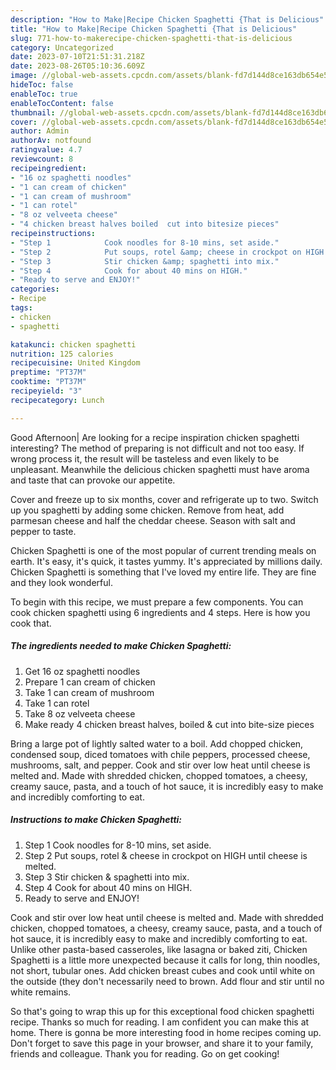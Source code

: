 ```yaml
---
description: "How to Make|Recipe Chicken Spaghetti {That is Delicious"
title: "How to Make|Recipe Chicken Spaghetti {That is Delicious"
slug: 771-how-to-makerecipe-chicken-spaghetti-that-is-delicious
category: Uncategorized
date: 2023-07-10T21:51:31.218Z
date: 2023-08-26T05:10:36.609Z
image: //global-web-assets.cpcdn.com/assets/blank-fd7d144d8ce163db654e5a02c40b08a2775adb7897d16e4062681dc7e1b2800f.png
hideToc: false
enableToc: true
enableTocContent: false
thumbnail: //global-web-assets.cpcdn.com/assets/blank-fd7d144d8ce163db654e5a02c40b08a2775adb7897d16e4062681dc7e1b2800f.png
cover: //global-web-assets.cpcdn.com/assets/blank-fd7d144d8ce163db654e5a02c40b08a2775adb7897d16e4062681dc7e1b2800f.png
author: Admin
authorAv: notfound
ratingvalue: 4.7
reviewcount: 8
recipeingredient:
- "16 oz spaghetti noodles"
- "1 can cream of chicken"
- "1 can cream of mushroom"
- "1 can rotel"
- "8 oz velveeta cheese"
- "4 chicken breast halves boiled  cut into bitesize pieces"
recipeinstructions:
- "Step 1            Cook noodles for 8-10 mins, set aside."
- "Step 2            Put soups, rotel &amp; cheese in crockpot on HIGH until cheese is melted."
- "Step 3            Stir chicken &amp; spaghetti into mix."
- "Step 4            Cook for about 40 mins on HIGH."
- "Ready to serve and ENJOY!"
categories:
- Recipe
tags:
- chicken
- spaghetti

katakunci: chicken spaghetti 
nutrition: 125 calories
recipecuisine: United Kingdom
preptime: "PT37M"
cooktime: "PT37M"
recipeyield: "3"
recipecategory: Lunch

---
```



Good Afternoon| Are looking for a recipe inspiration chicken spaghetti interesting? The method of preparing is not difficult and not too easy. If wrong process it, the result will be tasteless and even likely to be unpleasant. Meanwhile the delicious chicken spaghetti must have aroma and taste that can provoke our appetite.





Cover and freeze up to six months, cover and refrigerate up to two. Switch up you spaghetti by adding some chicken. Remove from heat, add parmesan cheese and half the cheddar cheese. Season with salt and pepper to taste.

Chicken Spaghetti is one of the most popular of current trending meals on earth. It's easy, it's quick, it tastes yummy. It's appreciated by millions daily. Chicken Spaghetti is something that I've loved my entire life. They are fine and they look wonderful.


To begin with this recipe, we must prepare a few components. You can cook chicken spaghetti using 6 ingredients and 4 steps. Here is how you cook that.

<!--inarticleads1-->

##### The ingredients needed to make Chicken Spaghetti:

1. Get 16 oz spaghetti noodles
1. Prepare 1 can cream of chicken
1. Take 1 can cream of mushroom
1. Take 1 can rotel
1. Take 8 oz velveeta cheese
1. Make ready 4 chicken breast halves, boiled &amp; cut into bite-size pieces


Bring a large pot of lightly salted water to a boil. Add chopped chicken, condensed soup, diced tomatoes with chile peppers, processed cheese, mushrooms, salt, and pepper. Cook and stir over low heat until cheese is melted and. Made with shredded chicken, chopped tomatoes, a cheesy, creamy sauce, pasta, and a touch of hot sauce, it is incredibly easy to make and incredibly comforting to eat. 

<!--inarticleads2-->

##### Instructions to make Chicken Spaghetti:

1. Step 1            Cook noodles for 8-10 mins, set aside.
1. Step 2            Put soups, rotel &amp; cheese in crockpot on HIGH until cheese is melted.
1. Step 3            Stir chicken &amp; spaghetti into mix.
1. Step 4            Cook for about 40 mins on HIGH.
1. Ready to serve and ENJOY!

Cook and stir over low heat until cheese is melted and. Made with shredded chicken, chopped tomatoes, a cheesy, creamy sauce, pasta, and a touch of hot sauce, it is incredibly easy to make and incredibly comforting to eat. Unlike other pasta-based casseroles, like lasagna or baked ziti, Chicken Spaghetti is a little more unexpected because it calls for long, thin noodles, not short, tubular ones. Add chicken breast cubes and cook until white on the outside (they don&#39;t necessarily need to brown. Add flour and stir until no white remains. 

So that's going to wrap this up for this exceptional food chicken spaghetti recipe. Thanks so much for reading. I am confident you can make this at home. There is gonna be more interesting food in home recipes coming up. Don't forget to save this page in your browser, and share it to your family, friends and colleague. Thank you for reading. Go on get cooking!
